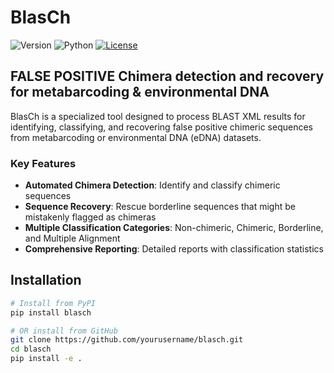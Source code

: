 # BlasCh

![Version](https://img.shields.io/badge/version-0.1.0-blue.svg)
![Python](https://img.shields.io/badge/python-3.6%2B-blue.svg)
[![License](https://img.shields.io/badge/license-MIT-green.svg)](LICENSE)

## FALSE POSITIVE Chimera detection and recovery for metabarcoding & environmental DNA

BlasCh is a specialized tool designed to process BLAST XML results for identifying, classifying, and recovering false positive chimeric sequences from metabarcoding or environmental DNA (eDNA) datasets.

### Key Features

- **Automated Chimera Detection**: Identify and classify chimeric sequences
- **Sequence Recovery**: Rescue borderline sequences that might be mistakenly flagged as chimeras
- **Multiple Classification Categories**: Non-chimeric, Chimeric, Borderline, and Multiple Alignment
- **Comprehensive Reporting**: Detailed reports with classification statistics

## Installation

```bash
# Install from PyPI
pip install blasch

# OR install from GitHub
git clone https://github.com/yourusername/blasch.git
cd blasch
pip install -e .
